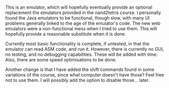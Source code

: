 This is an emulator, which will hopefully eventually provide an optional
replacement the emulators provided in the nand2tetris course.
I personally found the Java emulators to be functional, though slow, with many UI problems
generally linked to the age of the emulator's code. The new web emulators were a non-functional
mess when I tried to use them. This will hopefully provide a reasonable substitute when it is done.

Currently most basic functionality is complete, if untested, in that the emulator can read ASM
code, and run it. However, there is currently no GUI, no testing, and no debugging
capabilities. These will be added with time. Also, there are some speed optimisations
to be done.

Another change is that I have added the shift commands found in some variations
of the course, since what computer doesn't have those? Feel free not
to use them. I will possibly add the option to disable those... later.
